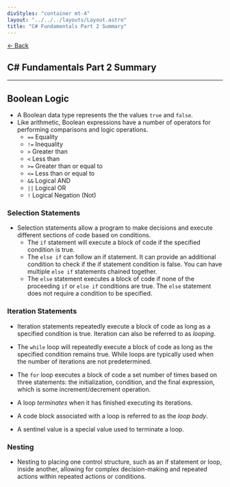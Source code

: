 ```yaml
---
divStyles: "container mt-4"
layout: "../../../layouts/Layout.astro"
title: "C# Fundamentals Part 2 Summary"
---
```


[← Back](/c-sharp-fundamentals/)

## C# Fundamentals Part 2 Summary

---

## Boolean Logic

- A Boolean data type represents the the values `true` and `false`.
- Like arithmetic, Boolean expressions have a number of operators for performing comparisons and logic operations.
    - `==`  Equality
    - `!=`  Inequality
    - `>`   Greater than
    - `<`   Less than
    - `>=`  Greater than or equal to
    - `<=`  Less than or equal to
    - `&&`  Logical AND
    - `||`  Logical OR
    - `!`   Logical Negation (Not)

### Selection Statements

- Selection statements allow a program to make decisions and execute different sections of code based on conditions.
    - The `if` statement will execute a block of code if the specified condition is true.
    - The `else if` can follow an if statement. It can provide an additional condition to check if the if statement condition is false. You can have multiple `else if` statements chained together.
    - The `else` statement executes a block of code if none of the proceeding `if` or `else if` conditions are true. The `else` statement does not require a condition to be specified.

### Iteration Statements

- Iteration statements repeatedly execute a block of code as long as a specified condition is true. Iteration can also be referred to as _looping_.

- The `while` loop will repeatedly execute a block of code as long as the specified condition remains true. While loops are typically used when the number of iterations are not predetermined.
- The `for` loop executes a block of code a set number of times based on three statements: the initialization, condition, and the final expression, which is some increment/decrement operation.
- A loop _terminates_ when it has finished executing its iterations.
- A code block associated with a loop is referred to as the _loop body_.
- A sentinel value is a special value used to terminate a loop.

### Nesting

- Nesting to placing one control structure, such as an if statement or loop, inside another, allowing for complex decision-making and repeated actions within repeated actions or conditions.